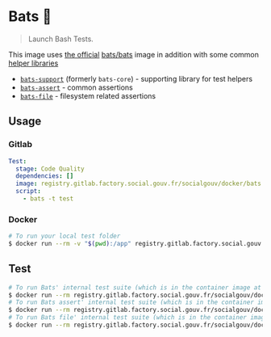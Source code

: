 # Bats :bat:

> Launch Bash Tests.

This image uses [the official](https://github.com/bats-core/bats-core#running-bats-in-docker) [bats/bats](https://hub.docker.com/r/bats/bats) image in addition with some common [helper libraries](https://github.com/ztombol/bats-docs)

- [`bats-support`][bats-support] (formerly `bats-core`) - supporting
  library for test helpers
- [`bats-assert`][bats-assert] - common assertions
- [`bats-file`][bats-file] - filesystem related assertions

## Usage

### Gitlab

```yaml
Test:
  stage: Code Quality
  dependencies: []
  image: registry.gitlab.factory.social.gouv.fr/socialgouv/docker/bats:<version>
  script:
    - bats -t test
```

### Docker

```sh
# To run your local test folder
$ docker run --rm -v "$(pwd):/app" registry.gitlab.factory.social.gouv.fr/socialgouv/docker/bats:<version> /app/test
```


## Test 

```sh
# To run Bats' internal test suite (which is in the container image at /opt/bats/test):
$ docker run --rm registry.gitlab.factory.social.gouv.fr/socialgouv/docker/bats:<version> /opt/bats/test
# To run Bats assert' internal test suite (which is in the container image at /usr/lib/bats-assert/test):
$ docker run --rm registry.gitlab.factory.social.gouv.fr/socialgouv/docker/bats:<version> /usr/lib/bats-assert/test
# To run Bats file' internal test suite (which is in the container image at /usr/lib/bats-file/test):
$ docker run --rm registry.gitlab.factory.social.gouv.fr/socialgouv/docker/bats:<version> /usr/lib/bats-file/test
```


[bats-support]: https://github.com/ztombol/bats-support
[bats-assert]: https://github.com/ztombol/bats-assert
[bats-file]: https://github.com/ztombol/bats-file
